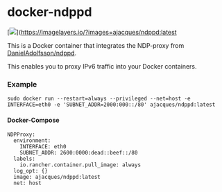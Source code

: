 # docker-ndppd

[![](https://badge.imagelayers.io/ajacques/ndppd:latest.svg)](https://imagelayers.io/?images=ajacques/ndppd:latest

This is a Docker container that integrates the NDP-proxy from [DanielAdolfsson/ndppd](https://github.com/DanielAdolfsson/ndppd).

This enables you to proxy IPv6 traffic into your Docker containers.

### Example

```
sudo docker run --restart=always --privileged --net=host -e INTERFACE=eth0 -e 'SUBNET_ADDR=2000:000::/80' ajacques/ndppd:latest
```

#### Docker-Compose

```
NDPProxy:
  environment:
    INTERFACE: eth0
    SUBNET_ADDR: 2600:0000:dead::beef::/80
  labels:
    io.rancher.container.pull_image: always
  log_opt: {}
  image: ajacques/ndppd:latest
  net: host
```
